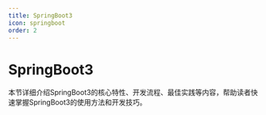 ```yaml
---
title: SpringBoot3
icon: springboot
order: 2
---
```


# SpringBoot3

本节详细介绍SpringBoot3的核心特性、开发流程、最佳实践等内容，帮助读者快速掌握SpringBoot3的使用方法和开发技巧。
